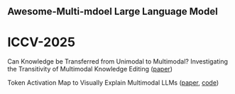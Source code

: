 ## Awesome-Multi-mdoel Large Language Model
# ICCV-2025


Can Knowledge be Transferred from Unimodal to Multimodal? Investigating the Transitivity of Multimodal Knowledge Editing ([paper](https://openaccess.thecvf.com/content/ICCV2025/papers/Fang_Can_Knowledge_be_Transferred_from_Unimodal_to_Multimodal_Investigating_the_ICCV_2025_paper.pdf))

Token Activation Map to Visually Explain Multimodal LLMs ([paper](https://arxiv.org/abs/2506.23270), [code](https://github.com/xmed-lab/TAM))
